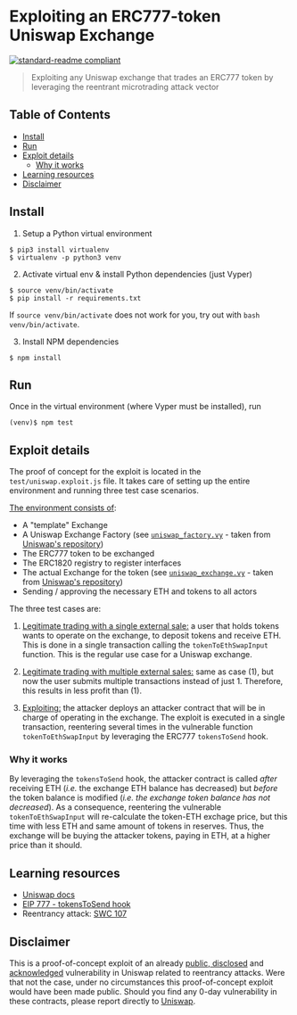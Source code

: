 # Exploiting an ERC777-token Uniswap Exchange

[![standard-readme compliant](https://img.shields.io/badge/readme%20style-standard-brightgreen.svg?style=flat-square)](https://github.com/RichardLitt/standard-readme)

> Exploiting any Uniswap exchange that trades an ERC777 token by leveraging the reentrant microtrading attack vector

## Table of Contents

- [Install](#install)
- [Run](#run)
- [Exploit details](#exploit-details)
  - [Why it works](#why-it-works)
- [Learning resources](#learning-resources)
- [Disclaimer](#disclaimer)

## Install

1. Setup a Python virtual environment
~~~
$ pip3 install virtualenv
$ virtualenv -p python3 venv
~~~

2. Activate virtual env & install Python dependencies (just Vyper)
~~~
$ source venv/bin/activate
$ pip install -r requirements.txt
~~~

If `source venv/bin/activate` does not work for you, try out with `bash venv/bin/activate`.

3. Install NPM dependencies
~~~
$ npm install
~~~

## Run

Once in the virtual environment (where Vyper must be installed), run
~~~
(venv)$ npm test
~~~

## Exploit details

The proof of concept for the exploit is located in the `test/uniswap.exploit.js` file. It takes care of setting up the entire environment and running three test case scenarios.

[The environment consists of](test/uniswap.exploit.js#L85):

- A "template" Exchange
- A Uniswap Exchange Factory (see [`uniswap_factory.vy`](contracts/uniswap_factory.vy) - taken from [Uniswap's repository](https://github.com/Uniswap/contracts-vyper/blob/c10c08d81d6114f694baa8bd32f555a40f6264da/contracts/uniswap_factory.vy))
- The ERC777 token to be exchanged
- The ERC1820 registry to register interfaces
- The actual Exchange for the token (see [`uniswap_exchange.vy`](contracts/uniswap_exchange.vy) - taken from [Uniswap's repository](https://github.com/Uniswap/contracts-vyper/blob/c10c08d81d6114f694baa8bd32f555a40f6264da/contracts/uniswap_exchange.vy))
- Sending / approving the necessary ETH and tokens to all actors

The three test cases are:

1. [Legitimate trading with a single external sale:](test/uniswap.exploit.js#L133) a user that holds tokens wants to operate on the exchange, to deposit tokens and receive ETH. This is done in a single transaction calling the `tokenToEthSwapInput` function. This is the regular use case for a Uniswap exchange.

2. [Legitimate trading with multiple external sales:](test/uniswap.exploit.js#L174) same as case (1), but now the user submits multiple transactions instead of just 1. Therefore, this results in less profit than (1).

3. [Exploiting:](test/uniswap.exploit.js#L191) the attacker deploys an attacker contract that will be in charge of operating in the exchange. The exploit is executed in a single transaction, reentering several times in the vulnerable function `tokenToEthSwapInput` by leveraging the ERC777 `tokensToSend` hook.

### Why it works

By leveraging the `tokensToSend` hook, the attacker contract is called _after_ receiving ETH (_i.e._ the exchange ETH balance has decreased) but _before_ the token balance is modified (_i.e. the exchange token balance has not decreased_). As a consequence, reentering the vulnerable `tokenToEthSwapInput` will re-calculate the token-ETH exchage price, but this time with less ETH and same amount of tokens in reserves. Thus, the exchange will be buying the attacker tokens, paying in ETH, at a higher price than it should.

## Learning resources
- [Uniswap docs](https://docs.uniswap.io/)
- [EIP 777 - tokensToSend hook](https://eips.ethereum.org/EIPS/eip-777#erc777tokenssender-and-the-tokenstosend-hook)
- Reentrancy attack: [SWC 107](https://smartcontractsecurity.github.io/SWC-registry/docs/SWC-107)

## Disclaimer
This is a proof-of-concept exploit of an already [public, disclosed](https://github.com/ConsenSys/Uniswap-audit-report-2018-12#31-liquidity-pool-can-be-stolen-in-some-tokens-eg-erc-777-29) and [acknowledged](https://twitter.com/UniswapExchange/status/1120423109440438275) vulnerability in Uniswap related to reentrancy attacks. Were that not the case, under no circumstances this proof-of-concept exploit would have been made public. Should you find any 0-day vulnerability in these contracts, please report directly to [Uniswap](https://github.com/Uniswap/contracts-vyper).
